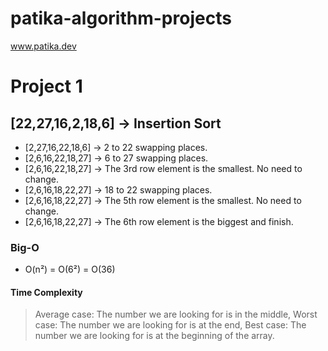 # patika-algorithm-projects
www.patika.dev
# Project 1
## [22,27,16,2,18,6] -> Insertion Sort

- [2,27,16,22,18,6] -> 2 to 22 swapping places.
- [2,6,16,22,18,27] -> 6 to 27 swapping places.
- [2,6,16,22,18,27] -> The 3rd row element is the smallest. No need to change.
- [2,6,16,18,22,27] -> 18 to 22 swapping places.
- [2,6,16,18,22,27] -> The 5th row element is the smallest. No need to change.
- [2,6,16,18,22,27] -> The 6th row element is the biggest and finish.

### Big-O 
-  O(n²) = O(6²) = O(36)

#### Time Complexity
> Average case: The number we are looking for is in the middle,
> Worst case: The number we are looking for is at the end,
> Best case: The number we are looking for is at the beginning of the array.
